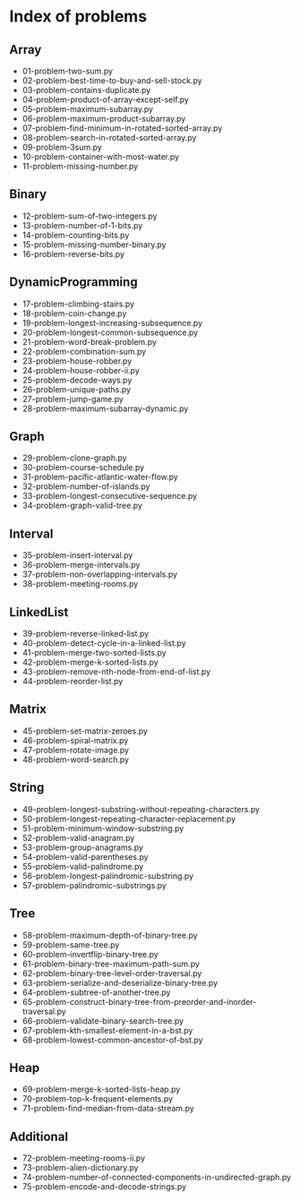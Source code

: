 # Index of problems

## Array

- 01-problem-two-sum.py
- 02-problem-best-time-to-buy-and-sell-stock.py
- 03-problem-contains-duplicate.py
- 04-problem-product-of-array-except-self.py
- 05-problem-maximum-subarray.py
- 06-problem-maximum-product-subarray.py
- 07-problem-find-minimum-in-rotated-sorted-array.py
- 08-problem-search-in-rotated-sorted-array.py
- 09-problem-3sum.py
- 10-problem-container-with-most-water.py
- 11-problem-missing-number.py

## Binary

- 12-problem-sum-of-two-integers.py
- 13-problem-number-of-1-bits.py
- 14-problem-counting-bits.py
- 15-problem-missing-number-binary.py
- 16-problem-reverse-bits.py

## DynamicProgramming

- 17-problem-climbing-stairs.py
- 18-problem-coin-change.py
- 19-problem-longest-increasing-subsequence.py
- 20-problem-longest-common-subsequence.py
- 21-problem-word-break-problem.py
- 22-problem-combination-sum.py
- 23-problem-house-robber.py
- 24-problem-house-robber-ii.py
- 25-problem-decode-ways.py
- 26-problem-unique-paths.py
- 27-problem-jump-game.py
- 28-problem-maximum-subarray-dynamic.py

## Graph

- 29-problem-clone-graph.py
- 30-problem-course-schedule.py
- 31-problem-pacific-atlantic-water-flow.py
- 32-problem-number-of-islands.py
- 33-problem-longest-consecutive-sequence.py
- 34-problem-graph-valid-tree.py

## Interval

- 35-problem-insert-interval.py
- 36-problem-merge-intervals.py
- 37-problem-non-overlapping-intervals.py
- 38-problem-meeting-rooms.py

## LinkedList

- 39-problem-reverse-linked-list.py
- 40-problem-detect-cycle-in-a-linked-list.py
- 41-problem-merge-two-sorted-lists.py
- 42-problem-merge-k-sorted-lists.py
- 43-problem-remove-nth-node-from-end-of-list.py
- 44-problem-reorder-list.py

## Matrix

- 45-problem-set-matrix-zeroes.py
- 46-problem-spiral-matrix.py
- 47-problem-rotate-image.py
- 48-problem-word-search.py

## String

- 49-problem-longest-substring-without-repeating-characters.py
- 50-problem-longest-repeating-character-replacement.py
- 51-problem-minimum-window-substring.py
- 52-problem-valid-anagram.py
- 53-problem-group-anagrams.py
- 54-problem-valid-parentheses.py
- 55-problem-valid-palindrome.py
- 56-problem-longest-palindromic-substring.py
- 57-problem-palindromic-substrings.py

## Tree

- 58-problem-maximum-depth-of-binary-tree.py
- 59-problem-same-tree.py
- 60-problem-invertflip-binary-tree.py
- 61-problem-binary-tree-maximum-path-sum.py
- 62-problem-binary-tree-level-order-traversal.py
- 63-problem-serialize-and-deserialize-binary-tree.py
- 64-problem-subtree-of-another-tree.py
- 65-problem-construct-binary-tree-from-preorder-and-inorder-traversal.py
- 66-problem-validate-binary-search-tree.py
- 67-problem-kth-smallest-element-in-a-bst.py
- 68-problem-lowest-common-ancestor-of-bst.py

## Heap

- 69-problem-merge-k-sorted-lists-heap.py
- 70-problem-top-k-frequent-elements.py
- 71-problem-find-median-from-data-stream.py

## Additional

- 72-problem-meeting-rooms-ii.py
- 73-problem-alien-dictionary.py
- 74-problem-number-of-connected-components-in-undirected-graph.py
- 75-problem-encode-and-decode-strings.py
